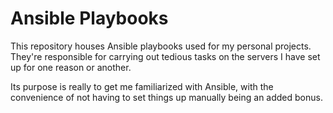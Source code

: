 # Ansible Playbooks

This repository houses Ansible playbooks used for my personal projects. They're
responsible for carrying out tedious tasks on the servers I have set up for one
reason or another.

Its purpose is really to get me familiarized with Ansible, with the convenience
of not having to set things up manually being an added bonus.
